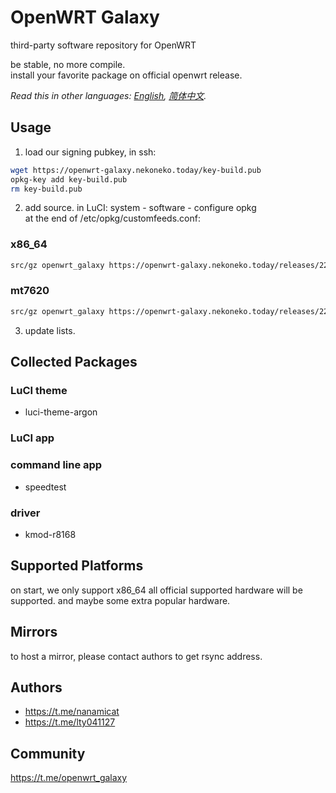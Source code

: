 # OpenWRT Galaxy

third-party software repository for OpenWRT

be stable, no more compile.  
install your favorite package on official openwrt release.

*Read this in other languages: [English](README.md), [简体中文](README.zh-Hans.md).*

## Usage

1. load our signing pubkey, in ssh:
```bash
wget https://openwrt-galaxy.nekoneko.today/key-build.pub
opkg-key add key-build.pub
rm key-build.pub
```

2. add source. in LuCI: system - software - configure opkg  
at the end of /etc/opkg/customfeeds.conf:
### x86_64
```bash
src/gz openwrt_galaxy https://openwrt-galaxy.nekoneko.today/releases/22.03.0/packages/x86_64/galaxy
```
### mt7620
```bash
src/gz openwrt_galaxy https://openwrt-galaxy.nekoneko.today/releases/22.03.0/packages/mipsel_24kc/galaxy
```
3. update lists.

## Collected Packages
### LuCI theme
- luci-theme-argon
### LuCI app

### command line app
- speedtest
### driver
- kmod-r8168

## Supported Platforms
on start, we only support x86_64
all official supported hardware will be supported.
and maybe some extra popular hardware.

## Mirrors
to host a mirror, please contact authors to get rsync address.

## Authors
- https://t.me/nanamicat
- https://t.me/lty041127

## Community
https://t.me/openwrt_galaxy
